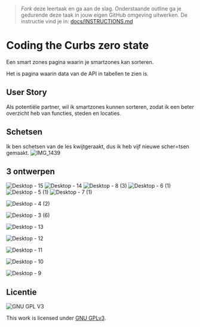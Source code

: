 > _Fork_ deze leertaak en ga aan de slag. Onderstaande outline ga je gedurende deze taak in jouw eigen GitHub omgeving uitwerken. De instructie vind je in: [docs/INSTRUCTIONS.md](docs/INSTRUCTIONS.md)

# Coding the Curbs zero state
Een smart zones pagina waarin je smartzones kan sorteren.

Het is pagina waarin data van de API in tabellen te zien is. 

## User Story
Als potentiële partner, wil ik smartzones kunnen sorteren, zodat ik een beter overzicht heb van functies, steden en locaties.

## Schetsen
Ik ben schetsen van de les kwijtgeraakt, dus ik heb vijf nieuwe scher=tsen gemaakt.
![IMG_1439](https://user-images.githubusercontent.com/69635977/160085574-3a7398c7-839a-474d-b431-0abc77a04c86.jpg)

## 3 ontwerpen
<!-- Toon de 3 ontwerpen die je in detai hebt uitgewerkt, leg de Visuele Hieratchie uit en noteer de feedback van de opdrachtgever -->
![Desktop - 15](https://user-images.githubusercontent.com/69635977/163677871-a7204482-71e6-4f0a-aa9c-a2266c81ed60.png)
![Desktop - 14](https://user-images.githubusercontent.com/69635977/163677875-7f4163d2-648a-42dc-be8c-6abc04791d84.png)
![Desktop - 8 (3)](https://user-images.githubusercontent.com/69635977/163677878-6d1427c9-5836-4cc6-86a9-fc2f60f0c902.png)
![Desktop - 6 (1)](https://user-images.githubusercontent.com/69635977/163677882-b29bd027-5451-4135-a297-fe274e1746cf.png)
![Desktop - 5 (1)](https://user-images.githubusercontent.com/69635977/163677884-a6af4443-b2b2-45d9-8061-874a00dcc11b.png)
![Desktop - 7 (1)](https://user-images.githubusercontent.com/69635977/163677885-12c669d7-43e6-4505-9616-5e21f2e35e55.png)

![Desktop - 4 (2)](https://user-images.githubusercontent.com/69635977/163677886-b466aefa-23d2-4ad6-a16c-c51371b8c3a7.png)

![Desktop - 3 (6)](https://user-images.githubusercontent.com/69635977/163677887-d351e87a-0afb-4464-9839-8acf54340f7a.png)

![Desktop - 13](https://user-images.githubusercontent.com/69635977/163677892-9e83b3e4-a669-4f32-a5ab-99deaf883179.png)

![Desktop - 12](https://user-images.githubusercontent.com/69635977/163677895-aec17958-a2a2-4995-851d-e36b1f2b1aa1.png)

![Desktop - 11](https://user-images.githubusercontent.com/69635977/163677897-a4eec446-f279-4fa6-b1fb-ae3b08b302e6.png)

![Desktop - 10](https://user-images.githubusercontent.com/69635977/163677898-21772d0e-5372-4464-bf85-5705b03877b7.png)

![Desktop - 9](https://user-images.githubusercontent.com/69635977/163677901-2463ec81-5551-4a63-8d06-3fb9c84a15f7.png)

## Licentie

![GNU GPL V3](https://www.gnu.org/graphics/gplv3-127x51.png)

This work is licensed under [GNU GPLv3](./LICENSE).
